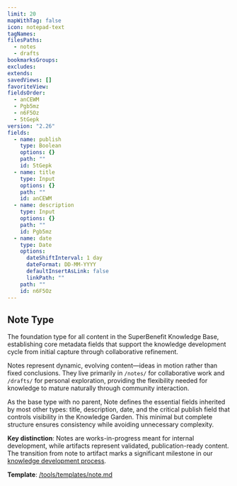 ```yaml
---
limit: 20
mapWithTag: false
icon: notepad-text
tagNames: 
filesPaths:
  - notes
  - drafts
bookmarksGroups: 
excludes: 
extends: 
savedViews: []
favoriteView: 
fieldsOrder:
  - anCEWM
  - Pgb5mz
  - n6F5Oz
  - 5tGepk
version: "2.26"
fields:
  - name: publish
    type: Boolean
    options: {}
    path: ""
    id: 5tGepk
  - name: title
    type: Input
    options: {}
    path: ""
    id: anCEWM
  - name: description
    type: Input
    options: {}
    path: ""
    id: Pgb5mz
  - name: date
    type: Date
    options:
      dateShiftInterval: 1 day
      dateFormat: DD-MM-YYYY
      defaultInsertAsLink: false
      linkPath: ""
    path: ""
    id: n6F5Oz
---
```

## Note Type

The foundation type for all content in the SuperBenefit Knowledge Base, establishing core metadata fields that support the knowledge development cycle from initial capture through collaborative refinement.

Notes represent dynamic, evolving content—ideas in motion rather than fixed conclusions. They live primarily in `/notes/` for collaborative work and `/drafts/` for personal exploration, providing the flexibility needed for knowledge to mature naturally through community interaction.

As the base type with no parent, Note defines the essential fields inherited by most other types: title, description, date, and the critical publish field that controls visibility in the Knowledge Garden. This minimal but complete structure ensures consistency while avoiding unnecessary complexity.

**Key distinction**: Notes are works-in-progress meant for internal development, while artifacts represent validated, publication-ready content. The transition from note to artifact marks a significant milestone in our [knowledge development process](/tools/types/artifact.md).

**Template**: [/tools/templates/note.md](/tools/templates/note.md)